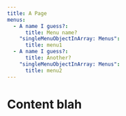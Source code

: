 ```yaml
---
title: A Page
menus:
  - A name I guess?:
      title: Menu name?
    "singleMenuObjectInArray: Menus":
      title: menu1
  - A name I guess?:
      title: Another?
    "singleMenuObjectInArray: Menus":
      title: menu2
---
```

# Content blah
